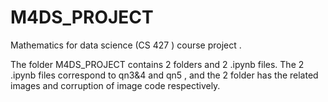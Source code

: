 # M4DS_PROJECT

Mathematics for data science (CS 427 ) course project .

The folder M4DS_PROJECT contains 2 folders and 2 .ipynb files. The 2 .ipynb files correspond to qn3&4 and qn5 , and the 2 folder has the related images and corruption of image code respectively.

